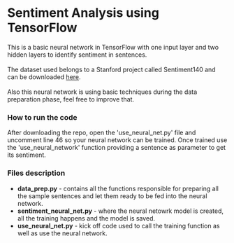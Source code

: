 # Sentiment Analysis using TensorFlow
This is a basic neural network in TensorFlow with one input layer and two hidden layers to identify sentiment in sentences.
<BR><BR>The dataset used belongs to a Stanford project called Sentiment140 and can be downloaded [here](http://help.sentiment140.com/for-students/).
<BR><BR>Also this neural network is using basic techniques during the data preparation phase, feel free to improve that.
  
### How to run the code
After downloading the repo, open the 'use_neural_net.py' file and uncomment line 46 so your neural network can be trained. Once trained use the 'use_neural_network' function providing a sentence as parameter to get its sentiment.

### Files description
- **data_prep.py** - contains all the functions responsible for preparing all the sample sentences and let them ready to be fed into the neural network.
- **sentiment_neural_net.py** - where the neural netowrk model is created, all the training happens and the model is saved.
- **use_neural_net.py** - kick off code used to call the training function as well as use the neural network.
